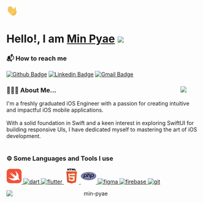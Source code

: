 <img width="30px" margin="0px" src="https://raw.githubusercontent.com/ABSphreak/ABSphreak/master/gifs/Hi.gif">
<h1>Hello!, I am <a href="https://github.com/Defcon27">Min Pyae</a> <img height="30px" src="https://emojis.slackmojis.com/emojis/images/1531849430/4246/blob-sunglasses.gif?1531849430"></h1>
</h1>

### 📬 How to reach me
[![Github Badge](http://img.shields.io/badge/-Github-black?style=flat-square&logo=github&link=https://github.com/Defcon27/)](https://github.com/Min-Pyae/) 
[![Linkedin Badge](https://img.shields.io/badge/-LinkedIn-blue?style=flat-square&logo=Linkedin&logoColor=white&link=https://www.linkedin.com/in/hemanthkollipara/)](https://www.linkedin.com/in/min-pyae-02mp/)
[![Gmail Badge](https://img.shields.io/badge/-Gmail-d14836?style=flat-square&logo=Gmail&logoColor=white&link=mailto:chrismin.dev@gmail.com)](mailto:chrismin.dev@gmail.com)

### 🧑🏻‍💻 About Me...  <img align='right' src='https://user-images.githubusercontent.com/5713670/87202985-820dcb80-c2b6-11ea-9f56-7ec461c497c3.gif' width='50'>
I'm a freshly graduated iOS Engineer with a passion for creating intuitive and impactful iOS mobile applications.<br/><br/>
With a solid foundation in Swift and a keen interest in exploring SwiftUI for building responsive UIs, I have dedicated myself to mastering the art of iOS development.<br/><br/>

### ⚙️ Some Languages and Tools I use
<p align="left"> 
  <a href="https://developer.apple.com/swift/" target="_blank" rel="noreferrer"> 
    <img src="https://raw.githubusercontent.com/devicons/devicon/master/icons/swift/swift-original.svg" alt="swift" width="40" height="40"/> 
  </a> 
  <a href="https://dart.dev" target="_blank" rel="noreferrer"> 
    <img src="https://www.vectorlogo.zone/logos/dartlang/dartlang-icon.svg" alt="dart" width="40" height="40"/> 
  </a> 
   <a href="https://flutter.dev" target="_blank" rel="noreferrer"> 
    <img src="https://www.vectorlogo.zone/logos/flutterio/flutterio-icon.svg" alt="flutter" width="40" height="40"/> 
  </a> 
  <a href="https://www.w3.org/html/" target="_blank" rel="noreferrer"> 
    <img src="https://raw.githubusercontent.com/devicons/devicon/master/icons/html5/html5-original-wordmark.svg" alt="html5" width="40" height="40"/>  
  </a> 
  <a href="https://www.php.net" target="_blank" rel="noreferrer"> 
    <img src="https://raw.githubusercontent.com/devicons/devicon/master/icons/php/php-original.svg" alt="php" width="40" height="40"/> 
  </a> 
  <a href="https://www.figma.com/" target="_blank" rel="noreferrer"> 
    <img src="https://www.vectorlogo.zone/logos/figma/figma-icon.svg" alt="figma" width="40" height="40"/> 
  </a> 
  <a href="https://firebase.google.com/" target="_blank" rel="noreferrer"> 
    <img src="https://www.vectorlogo.zone/logos/firebase/firebase-icon.svg" alt="firebase" width="40" height="40"/> 
  </a> 
  <a href="https://git-scm.com/" target="_blank" rel="noreferrer"> 
    <img src="https://www.vectorlogo.zone/logos/git-scm/git-scm-icon.svg" alt="git" width="40" height="40"/> 
  </a> 
</p>

<p align="center">
  <img width="450" align="left" src="https://github-readme-stats.vercel.app/api/top-langs?username=min-pyae&show_icons=true&locale=en&layout=compact&theme=react" alt="min-pyae" />
</p>
